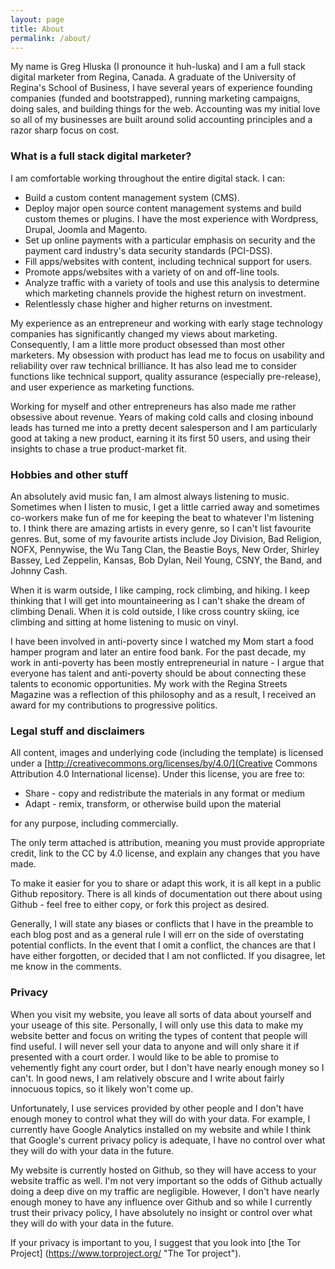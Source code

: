```yaml
---
layout: page
title: About
permalink: /about/
---
```


My name is Greg Hluska (I pronounce it huh-luska) and I am a full stack digital marketer from Regina, Canada. A graduate of the University of Regina's School of Business, I have several years of experience founding companies (funded and bootstrapped), running marketing campaigns, doing sales, and building things for the web. Accounting was my initial love so all of my businesses are built around solid accounting principles and a razor sharp focus on cost.

### What is a full stack digital marketer?

I am comfortable working throughout the entire digital stack. I can:

* Build a custom content management system (CMS).
* Deploy major open source content management systems and build custom themes or plugins. I have the most experience with Wordpress, Drupal, Joomla and Magento.
* Set up online payments with a particular emphasis on security and the payment card industry's data security standards (PCI-DSS).
* Fill apps/websites with content, including technical support for users.
* Promote apps/websites with a variety of on and off-line tools.
* Analyze traffic with a variety of tools and use this analysis to determine which marketing channels provide the highest return on investment.
* Relentlessly chase higher and higher returns on investment.
 
My experience as an entrepreneur and working with early stage technology companies has significantly changed my views about marketing. Consequently, I am a little more product obsessed than most other marketers. My obsession with product has lead me to focus on usability and reliability over raw technical brilliance. It has also lead me to consider functions like technical support, quality assurance (especially pre-release), and user experience as marketing functions.

Working for myself and other entrepreneurs has also made me rather obsessive about revenue. Years of making cold calls and closing inbound leads has turned me into a pretty decent salesperson and I am particularly good at taking a new product, earning it its first 50 users, and using their insights to chase a true product-market fit.

### Hobbies and other stuff

An absolutely avid music fan, I am almost always listening to music. Sometimes when I listen to music, I get a little carried away and sometimes co-workers make fun of me for keeping the beat to whatever I'm listening to. I think there are amazing artists in every genre, so I can't list favourite genres. But, some of my favourite artists include Joy Division, Bad Religion, NOFX, Pennywise, the Wu Tang Clan, the Beastie Boys, New Order, Shirley Bassey, Led Zeppelin, Kansas, Bob Dylan, Neil Young, CSNY, the Band, and Johnny Cash.

When it is warm outside, I like camping, rock climbing, and hiking. I keep thinking that I will get into mountaineering as I can't shake the dream of climbing Denali. When it is cold outside, I like cross country skiing, ice climbing and sitting at home listening to music on vinyl.

I have been involved in anti-poverty since I watched my Mom start a food hamper program and later an entire food bank. For the past decade, my work in anti-poverty has been mostly entrepreneurial in nature - I argue that everyone has talent and anti-poverty should be about connecting these talents to economic opportunities. My work with the Regina Streets Magazine was a reflection of this philosophy and as a result, I received an award for my contributions to progressive politics.

### Legal stuff and disclaimers

All content, images and underlying code (including the template) is licensed under a [http://creativecommons.org/licenses/by/4.0/](Creative Commons Attribution 4.0 International license). Under this license, you are free to:

* Share - copy and redistribute the materials in any format or medium
* Adapt - remix, transform, or otherwise build upon the material

for any purpose, including commercially.

The only term attached is attribution, meaning you must provide appropriate credit, link to the CC by 4.0 license, and explain any changes that you have made.

To make it easier for you to share or adapt this work, it is all kept in a public Github repository. There is all kinds of documentation out there about using Github - feel free to either copy, or fork this project as desired.

Generally, I will state any biases or conflicts that I have in the preamble to each blog post and as a general rule I will err on the side of overstating potential conflicts. In the event that I omit a conflict, the chances are that I have either forgotten, or decided that I am not conflicted. If you disagree, let me know in the comments.

### Privacy

When you visit my website, you leave all sorts of data about yourself and your useage of this site. Personally, I will only use this data to make my website better and focus on writing the types of content that people will find useful. I will never sell your data to anyone and will only share it if presented with a court order. I would like to be able to promise to vehemently fight any court order, but I don't have nearly enough money so I can't. In good news, I am relatively obscure and I write about fairly innocuous topics, so it likely won't come up.

Unfortunately, I use services provided by other people and I don't have enough money to control what they will do with your data. For example, I currently have Google Analytics installed on my website and while I think that Google's current privacy policy is adequate, I have no control over what they will do with your data in the future.

My website is currently hosted on Github, so they will have access to your website traffic as well. I'm not very important so the odds of Github actually doing a deep dive on my traffic are negligible. However, I don't have nearly enough money to have any influence over Github and so while I currently trust their privacy policy, I have absolutely no insight or control over what they will do with your data in the future.

If your privacy is important to you, I suggest that you look into [the Tor Project] (https://www.torproject.org/ "The Tor project").
